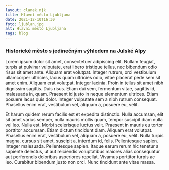 ```yaml
---
layout: clanek.njk
title: Hlavní město Ljubljana
date: 2021-12-10T16:30
foto: ljublan.jpg
alt: Hlavní město Ljubljana
tags: blog
---
```


### Historické město s jedinečným výhledem na Julské Alpy

Lorem ipsum dolor sit amet, consectetuer adipiscing elit. Nullam feugiat, turpis at pulvinar vulputate, erat libero tristique tellus, nec bibendum odio risus sit amet ante. Aliquam erat volutpat. Integer rutrum, orci vestibulum ullamcorper ultricies, lacus quam ultricies odio, vitae placerat pede sem sit amet enim. Aliquam erat volutpat. Integer lacinia. Proin in tellus sit amet nibh dignissim sagittis. Duis risus. Etiam dui sem, fermentum vitae, sagittis id, malesuada in, quam. Praesent id justo in neque elementum ultrices. Etiam posuere lacus quis dolor. Integer vulputate sem a nibh rutrum consequat. Phasellus enim erat, vestibulum vel, aliquam a, posuere eu, velit.

Et harum quidem rerum facilis est et expedita distinctio. Nulla accumsan, elit sit amet varius semper, nulla mauris mollis quam, tempor suscipit diam nulla vel leo. Nulla est. Morbi scelerisque luctus velit. Praesent in mauris eu tortor porttitor accumsan. Etiam dictum tincidunt diam. Aliquam erat volutpat. Phasellus enim erat, vestibulum vel, aliquam a, posuere eu, velit. Nulla turpis magna, cursus sit amet, suscipit a, interdum id, felis. Pellentesque sapien. Integer malesuada. Pellentesque sapien. Itaque earum rerum hic tenetur a sapiente delectus, ut aut reiciendis voluptatibus maiores alias consequatur aut perferendis doloribus asperiores repellat. Vivamus porttitor turpis ac leo. Curabitur bibendum justo non orci. Nunc tincidunt ante vitae massa.
